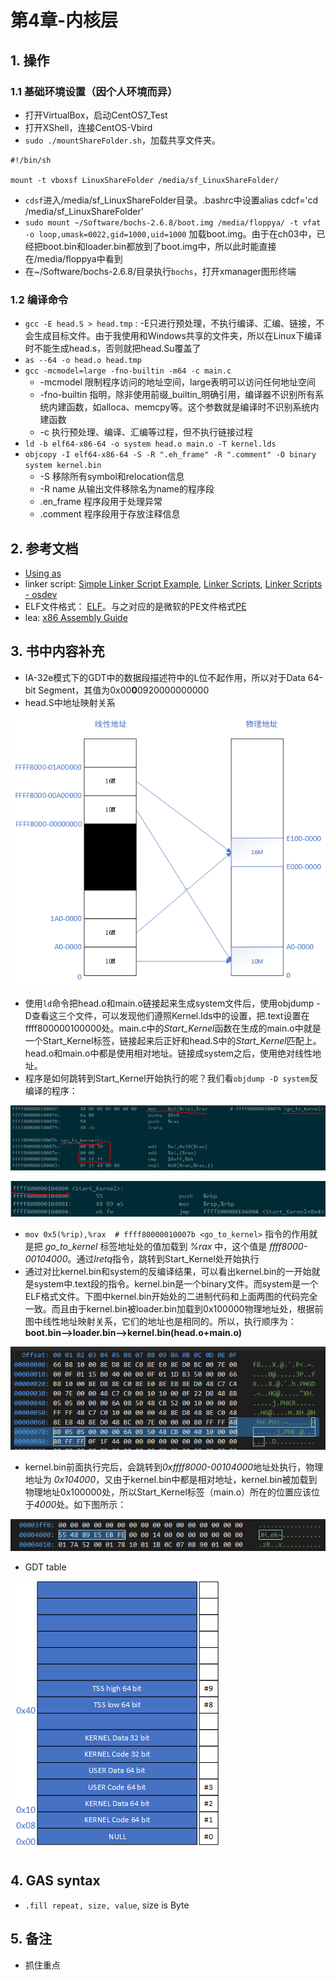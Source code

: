 # 第4章-内核层

## 1. 操作

### 1.1 基础环境设置（因个人环境而异）

- 打开VirtualBox，启动CentOS7_Test
- 打开XShell，连接CentOS-Vbird
- `sudo ./mountShareFolder.sh`，加载共享文件夹。

```shell
#!/bin/sh

mount -t vboxsf LinuxShareFolder /media/sf_LinuxShareFolder/
```

- `cdsf`进入/media/sf_LinuxShareFolder目录。.bashrc中设置alias cdcf='cd /media/sf_LinuxShareFolder'
- `sudo mount ~/Software/bochs-2.6.8/boot.img /media/floppya/ -t vfat -o loop,umask=0022,gid=1000,uid=1000` 加载boot.img。由于在ch03中，已经把boot.bin和loader.bin都放到了boot.img中，所以此时能直接在/media/floppya中看到
- 在~/Software/bochs-2.6.8/目录执行`bochs`，打开xmanager图形终端

### 1.2 编译命令

- `gcc -E head.S > head.tmp` : -E只进行预处理，不执行编译、汇编、链接，不会生成目标文件。由于我使用和Windows共享的文件夹，所以在Linux下编译时不能生成head.s，否则就把head.Su覆盖了
- `as --64 -o head.o head.tmp`
- `gcc -mcmodel=large -fno-builtin -m64 -c main.c`
  - -mcmodel 限制程序访问的地址空间，large表明可以访问任何地址空间
  - -fno-builtin 指明，除非使用前缀_builtin_明确引用，编译器不识别所有系统内建函数，如alloca、memcpy等。这个参数就是编译时不识别系统内建函数
  - -c 执行预处理、编译、汇编等过程，但不执行链接过程
- `ld -b elf64-x86-64 -o system head.o main.o -T kernel.lds`
- `objcopy -I elf64-x86-64 -S -R ".eh_frame" -R ".comment" -O binary system kernel.bin`
  - -S 移除所有symbol和relocation信息
  - -R name 从输出文件移除名为name的程序段
  - .en_frame 程序段用于处理异常
  - .comment 程序段用于存放注释信息

## 2. 参考文档

- [Using as](http://sourceware.org/binutils/docs/as/)
- linker script: [Simple Linker Script Example](https://sourceware.org/binutils/docs/ld/Simple-Example.html#Simple-Example), [Linker Scripts](http://www.scoberlin.de/content/media/http/informatik/gcc_docs/ld_3.html), [Linker Scripts - osdev](https://wiki.osdev.org/Linker_Scripts)
- ELF文件格式： [ELF](https://wiki.osdev.org/ELF)。与之对应的是微软的PE文件格式[PE](https://wiki.osdev.org/PE)
- lea: [x86 Assembly Guide](http://flint.cs.yale.edu/cs421/papers/x86-asm/asm.html)

## 3. 书中内容补充

- IA-32e模式下的GDT中的数据段描述符中的L位不起作用，所以对于Data 64-bit Segment，其值为0x00**0**0920000000000
- head.S中地址映射关系

![pagging](img/2019-03-14-23-27-48.png)

- 使用`ld`命令把head.o和main.o链接起来生成system文件后，使用objdump -D查看这三个文件，可以发现他们遵照Kernel.lds中的设置，把.text设置在ffff800000100000处。main.c中的*Start_Kernel*函数在生成的main.o中就是一个Start_Kernel标签，链接起来后正好和head.S中的*Start_Kernel*匹配上。head.o和main.o中都是使用相对地址。链接成system之后，使用绝对线性地址。
- 程序是如何跳转到Start_Kernel开始执行的呢？我们看`objdump -D system`反编译的程序：

![system decompilation](img/2019-03-16-21-53-46.png)

![Start_Kernel entry point](img/2019-03-16-22-01-36.png)

- `mov 0x5(%rip),%rax  # ffff80000010007b <go_to_kernel>` 指令的作用就是把 *go_to_kernel* 标签地址处的值加载到 *%rax* 中，这个值是 *ffff8000-00104000*。通过*lretq*指令，跳转到Start_Kernel处开始执行
- 通过对比kernel.bin和system的反编译结果，可以看出kernel.bin的一开始就是system中.text段的指令。kernel.bin是一个binary文件。而system是一个ELF格式文件。下图中kernel.bin开始处的二进制代码和上面两图的代码完全一致。而且由于kernel.bin被loader.bin加载到0x100000物理地址处，根据前图中线性地址映射关系，它们的地址也是相同的。所以，执行顺序为：**boot.bin-->loader.bin-->kernel.bin(head.o+main.o)**

![kernel.bin](img/2019-03-16-22-12-46.png)

- kernel.bin前面执行完后，会跳转到*0xffff8000-00104000*地址处执行，物理地址为 *0x104000*，又由于kernel.bin中都是相对地址，kernel.bin被加载到物理地址0x100000处，所以Start_Kernel标签（main.o）所在的位置应该位于*4000*处。如下图所示：

![main.o](img/2019-03-16-22-25-30.png)

- GDT table

![gdt table](img/2019-03-20-00-19-26.png)

## 4. GAS syntax

- `.fill repeat, size, value`, size is Byte

## 5. 备注

- 抓住重点